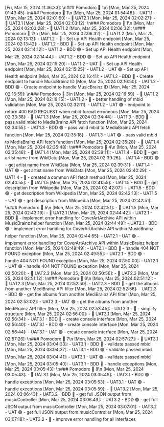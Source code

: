 [Fri, Mar 15, 2024 11:36:33]: \n### Pomodoro 🍅 1\n
[Mon, Mar 25, 2024 01:43:45]: \n### Pomodoro 🍅 1\n
[Mon, Mar 25, 2024 01:54:46]: - UAT1.1 -
[Mon, Mar 25, 2024 02:01:50]: - 🚧 UAT2.1
[Mon, Mar 25, 2024 02:02:27]: - 🚧 UAT3.1
[Mon, Mar 25, 2024 02:03:12]: \n### Pomodoro 🍅 1\n
[Mon, Mar 25, 2024 02:03:28]: - 🚧 UAT1.2
[Mon, Mar 25, 2024 02:06:32]: \n### Pomodoro 🍅 2\n
[Mon, Mar 25, 2024 02:06:32]: - 🚧 UAT1.2
[Mon, Mar 25, 2024 02:13:13]: - UAT1.2 - 🔴 - Set up API Health endpoint
[Mon, Mar 25, 2024 02:13:42]: - UAT1.2 - BDD 🔴 - Set up API Health endpoint
[Mon, Mar 25, 2024 02:14:12]: - UAT1.2 - BDD 🟢 - Set up API Health endpoint
[Mon, Mar 25, 2024 02:14:44]: - UAT1.2 - BDD 🟢 - Set up API Health endpoint
[Mon, Mar 25, 2024 02:15:20]: - UAT1.2 - UAT 🔴 - Set up API Health endpoint
[Mon, Mar 25, 2024 02:15:25]: - UAT1.2 - UAT 🟢 - Set up API Health endpoint
[Mon, Mar 25, 2024 02:16:41]: - UAT1.2 - BDD 🔴 - Create endpoint to handle MusicBrainz ID
[Mon, Mar 25, 2024 02:16:50]: - UAT1.2 - BDD 🟢 - Create endpoint to handle MusicBrainz ID
[Mon, Mar 25, 2024 02:16:59]: \n### Pomodoro 🍅 3\n
[Mon, Mar 25, 2024 02:16:59]: - 🚧 UAT1.2
[Mon, Mar 25, 2024 02:18:15]: - UAT1.2 - 🔨 - better handling of mbid validation
[Mon, Mar 25, 2024 02:32:11]: - UAT1.2 - UAT 🟢 - endpoint to return 400 BAD REQUEST when mbid format erroneous
[Mon, Mar 25, 2024 02:33:38]: - 🚧 UAT1.3
[Mon, Mar 25, 2024 02:34:44]: - UAT1.3 - BDD 🔴 - pass valid mbid to MediaBrainz API fetch function
[Mon, Mar 25, 2024 02:34:55]: - UAT1.3 - BDD 🟢 - pass valid mbid to MediaBrainz API fetch function
[Mon, Mar 25, 2024 02:35:18]: - UAT1.3 - UAT 🟢 - pass valid mbid to MediaBrainz API fetch function
[Mon, Mar 25, 2024 02:35:28]: - 🚧 UAT1.4
[Mon, Mar 25, 2024 02:35:48]: \n### Pomodoro 🍅 4\n
[Mon, Mar 25, 2024 02:35:48]: - 🚧 UAT1.4
[Mon, Mar 25, 2024 02:39:11]: - UAT1.4 - BDD 🔴 - get artist name from WikiData
[Mon, Mar 25, 2024 02:39:26]: - UAT1.4 - BDD 🟢 - get artist name from WikiData
[Mon, Mar 25, 2024 02:39:31]: - UAT1.4 - UAT 🟢 - get artist name from WikiData
[Mon, Mar 25, 2024 02:40:29]: - UAT1.4 - 🔨 - created a common API fetch method
[Mon, Mar 25, 2024 02:40:55]: - 🚧 UAT1.5
[Mon, Mar 25, 2024 02:41:55]: - UAT1.5 - BDD 🔴 - get description from Wikipedia
[Mon, Mar 25, 2024 02:42:07]: - UAT1.5 - BDD 🟢 - get description from Wikipedia
[Mon, Mar 25, 2024 02:42:13]: - UAT1.5 - UAT 🟢 - get description from Wikipedia
[Mon, Mar 25, 2024 02:42:51]: \n### Pomodoro 🍅 5\n
[Mon, Mar 25, 2024 02:42:51]: - 🚧 UAT1.5
[Mon, Mar 25, 2024 02:43:19]: - 🚧 UAT2.1
[Mon, Mar 25, 2024 02:44:42]: - UAT2.1 - BDD 🔴 - implement error handling for CoverArtArchive API within MusicBrainz helper function
[Mon, Mar 25, 2024 02:44:49]: - UAT2.1 - BDD 🟢 - implement error handling for CoverArtArchive API within MusicBrainz helper function
[Mon, Mar 25, 2024 02:44:55]: - UAT2.1 - UAT 🟢 - implement error handling for CoverArtArchive API within MusicBrainz helper function
[Mon, Mar 25, 2024 02:49:49]: - UAT2.1 - BDD 🔴 - handle 404 NOT FOUND exception
[Mon, Mar 25, 2024 02:49:55]: - UAT2.1 - BDD 🟢 - handle 404 NOT FOUND exception
[Mon, Mar 25, 2024 02:50:00]: - UAT2.1 - UAT 🟢 - handle 404 NOT FOUND exception
[Mon, Mar 25, 2024 02:50:20]: - 🚧 UAT2.2
[Mon, Mar 25, 2024 02:50:56]: - 🚧 UAT2.3
[Mon, Mar 25, 2024 02:51:12]: \n### Pomodoro 🍅 6\n
[Mon, Mar 25, 2024 02:51:12]: - 🚧 UAT2.3
[Mon, Mar 25, 2024 02:52:50]: - UAT2.3 - BDD 🔴 - get the albums from another MediBrainz API filter
[Mon, Mar 25, 2024 02:52:56]: - UAT2.3 - BDD 🟢 - get the albums from another MediBrainz API filter
[Mon, Mar 25, 2024 02:53:02]: - UAT2.3 - UAT 🟢 - get the albums from another MediBrainz API filter
[Mon, Mar 25, 2024 02:53:45]: - UAT2.3 - 🔨 - simplify structure
[Mon, Mar 25, 2024 02:56:00]: - 🚧 UAT3.1
[Mon, Mar 25, 2024 02:56:34]: - UAT3.1 - BDD 🔴 - create console interface
[Mon, Mar 25, 2024 02:56:40]: - UAT3.1 - BDD 🟢 - create console interface
[Mon, Mar 25, 2024 02:56:44]: - UAT3.1 - UAT 🟢 - create console interface
[Mon, Mar 25, 2024 02:57:26]: \n### Pomodoro 🍅 7\n
[Mon, Mar 25, 2024 02:57:27]: - 🚧 UAT3.1
[Mon, Mar 25, 2024 03:04:33]: - UAT3.1 - BDD 🔴 - validate passed mbid
[Mon, Mar 25, 2024 03:04:37]: - UAT3.1 - BDD 🟢 - validate passed mbid
[Mon, Mar 25, 2024 03:04:41]: - UAT3.1 - UAT 🟢 - validate passed mbid
[Mon, Mar 25, 2024 03:05:40]: - UAT3.1 - BDD 🔴 - handle exceptions
[Mon, Mar 25, 2024 03:05:43]: \n### Pomodoro 🍅 8\n
[Mon, Mar 25, 2024 03:05:43]: - 🚧 UAT3.1
[Mon, Mar 25, 2024 03:05:49]: - UAT3.1 - BDD 🟢 - handle exceptions
[Mon, Mar 25, 2024 03:05:53]: - UAT3.1 - UAT 🟢 - handle exceptions
[Mon, Mar 25, 2024 03:05:59]: - 🚧 UAT3.2
[Mon, Mar 25, 2024 03:06:43]: - UAT3.2 - BDD 🔴 - get full JSON output from musicController
[Mon, Mar 25, 2024 03:06:49]: - UAT3.2 - BDD 🟢 - get full JSON output from musicController
[Mon, Mar 25, 2024 03:07:01]: - UAT3.2 - UAT 🟢 - get full JSON output from musicController
[Mon, Mar 25, 2024 03:07:18]: - UAT3.2 - 🔨 - improve error handling for all interfaces
